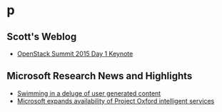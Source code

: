 # p

## Scott's Weblog
* [OpenStack Summit 2015 Day 1 Keynote](http://blog.scottlowe.org/2015/10/27/openstack-summit-day-1-keynote/)  

## Microsoft Research News and Highlights
* [Swimming in a deluge of user generated content](http://research.microsoft.com/en-us/news/headlines/ugc-popularity_20151026.aspx)  
* [Microsoft expands availability of Project Oxford intelligent services](http://research.microsoft.com/en-us/news/headlines/oxford-luis-beta_20151026.aspx)  


